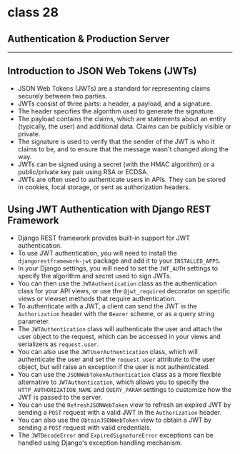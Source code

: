 # class 28

## Authentication & Production Server

--------------

## Introduction to JSON Web Tokens (JWTs)

- JSON Web Tokens (JWTs) are a standard for representing claims securely between two parties.
- JWTs consist of three parts: a header, a payload, and a signature.
- The header specifies the algorithm used to generate the signature.
- The payload contains the claims, which are statements about an entity (typically, the user) and additional data. Claims can be publicly visible or private.
- The signature is used to verify that the sender of the JWT is who it claims to be, and to ensure that the message wasn't changed along the way.
- JWTs can be signed using a secret (with the HMAC algorithm) or a public/private key pair using RSA or ECDSA.
- JWTs are often used to authenticate users in APIs. They can be stored in cookies, local storage, or sent as authorization headers.

## Using JWT Authentication with Django REST Framework

- Django REST framework provides built-in support for JWT authentication.
- To use JWT authentication, you will need to install the `djangorestframework-jwt` package and add it to your `INSTALLED_APPS`.
- In your Django settings, you will need to set the `JWT_AUTH` settings to specify the algorithm and secret used to sign JWTs.
- You can then use the `JWTAuthentication` class as the authentication class for your API views, or use the `@jwt_required` decorator on specific views or viewset methods that require authentication.
- To authenticate with a JWT, a client can send the JWT in the `Authorization` header with the `Bearer` scheme, or as a query string parameter.
- The `JWTAuthentication` class will authenticate the user and attach the user object to the request, which can be accessed in your views and serializers as `request.user`.
- You can also use the `JWTUserAuthentication` class, which will authenticate the user and set the `request.user` attribute to the user object, but will raise an exception if the user is not authenticated.
- You can use the `JSONWebTokenAuthentication` class as a more flexible alternative to `JWTAuthentication`, which allows you to specify the `HTTP_AUTHORIZATION_NAME` and `QUERY_PARAM` settings to customize how the JWT is passed to the server.
- You can use the `RefreshJSONWebToken` view to refresh an expired JWT by sending a `POST` request with a valid JWT in the `Authorization` header.
- You can also use the `ObtainJSONWebToken` view to obtain a JWT by sending a `POST` request with valid credentials.
- The `JWTDecodeError` and `ExpiredSignatureError` exceptions can be handled using Django's exception handling mechanism.

